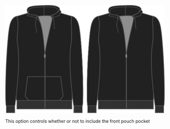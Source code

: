 
![Front pouch](frontpouch.svg)

This option controls whether or not to include the front pouch pocket